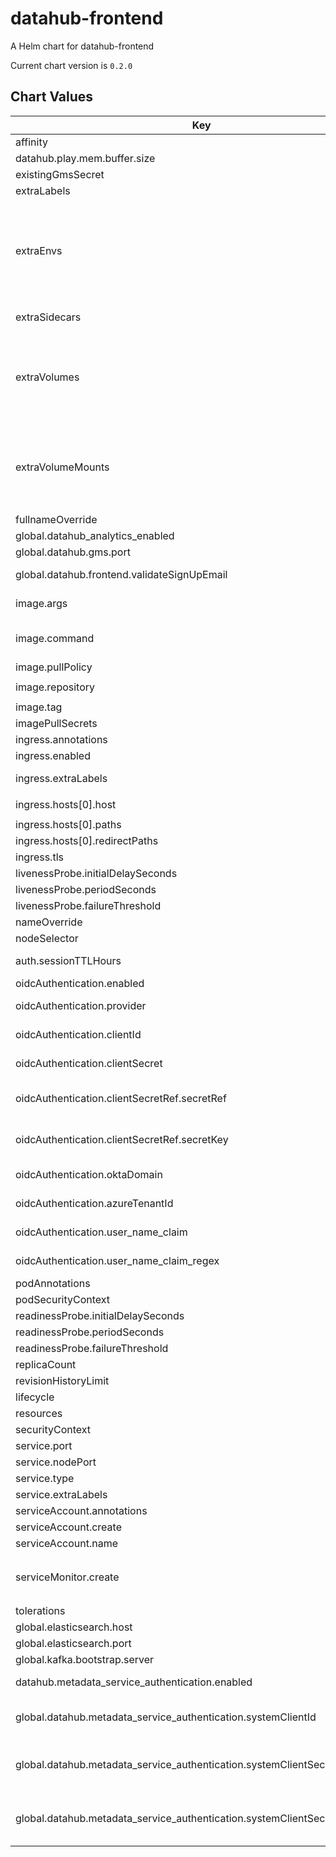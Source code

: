 datahub-frontend
================

A Helm chart for datahub-frontend

Current chart version is `0.2.0`

## Chart Values

| Key                                                                         | Type                                                                                              | Default                             | Description                                                                                                                                                                                                                                                                                                                      |
|-----------------------------------------------------------------------------|---------------------------------------------------------------------------------------------------|-------------------------------------|----------------------------------------------------------------------------------------------------------------------------------------------------------------------------------------------------------------------------------------------------------------------------------------------------------------------------------|
| affinity                                                                    | object                                                                                            | `{}`                                |                                                                                                                                                                                                                                                                                                                                  |
| datahub.play.mem.buffer.size                                                | string                                                                                            | `"10MB"`                            |                                                                                                                                                                                                                                                                                                                                  |
| existingGmsSecret                                                           | object                                                                                            | {}                                  | Reference to GMS secret if already exists                                                                                                                                                                                                                                                                                        |
| extraLabels                                                                 | object                                                                                            | `{}`                                | Extra labels for deployment configuration                                                                                                                                                                                                                                                                                        |
| extraEnvs                                                                   | Extra [environment variables][] which will be appended to the `env:` definition for the container | `[]`                                |
| extraSidecars                                                               | list                                                                                              | `[]`                                | Add additional sidecar containers to the deployment pod(s)                                                                                                                                                                                                                                                                       |
| extraVolumes                                                                | Templatable string of additional `volumes` to be passed to the `tpl` function                     | ""                                  |
| extraVolumeMounts                                                           | Templatable string of additional `volumeMounts` to be passed to the `tpl` function                | ""                                  |
| fullnameOverride                                                            | string                                                                                            | `"datahub-frontend"`                |                                                                                                                                                                                                                                                                                                                                  |
| global.datahub_analytics_enabled                                            | boolean                                                                                           | true                                |                                                                                                                                                                                                                                                                                                                                  |
| global.datahub.gms.port                                                     | string                                                                                            | `"8080"`                            |                                                                                                                                                                                                                                                                                                                                  |
| global.datahub.frontend.validateSignUpEmail                                 | boolean                                                                                           | true                                | Enforces user sign up through invite link to use a valid email.                                                                                                                                                                                                                                                                  |
| image.args                                                                  | list                                                                                              | `[]`                                | Override the image's args.  Used to configure custom startup or shutdown behavior                                                                                                                                                                                                                                                |
| image.command                                                               | list                                                                                              | `[]`                                | Override the image's command.  Used to configure custom startup or shutdown behavior                                                                                                                                                                                                                                             |
| image.pullPolicy                                                            | string                                                                                            | `"IfNotPresent"`                    |                                                                                                                                                                                                                                                                                                                                  |
| image.repository                                                            | string                                                                                            | `"linkedin/datahub-frontend-react"` |                                                                                                                                                                                                                                                                                                                                  |
| image.tag                                                                   | string                                                                                            | `"head"`                            |                                                                                                                                                                                                                                                                                                                                  |
| imagePullSecrets                                                            | list                                                                                              | `[]`                                |                                                                                                                                                                                                                                                                                                                                  |
| ingress.annotations                                                         | object                                                                                            | `{}`                                |                                                                                                                                                                                                                                                                                                                                  |
| ingress.enabled                                                             | bool                                                                                              | `false`                             |                                                                                                                                                                                                                                                                                                                                  |
| ingress.extraLabels                                                         | object                                                                                            | `{}`                                | provides extra labels for ingress configuration                                                                                                                                                                                                                                                                                  |
| ingress.hosts[0].host                                                       | string                                                                                            | `"chart-example.local"`             |                                                                                                                                                                                                                                                                                                                                  |
| ingress.hosts[0].paths                                                      | list                                                                                              | `[]`                                |                                                                                                                                                                                                                                                                                                                                  |
| ingress.hosts[0].redirectPaths                                              | list                                                                                              | `[]`                                |                                                                                                                                                                                                                                                                                                                                  |
| ingress.tls                                                                 | list                                                                                              | `[]`                                |                                                                                                                                                                                                                                                                                                                                  |
| livenessProbe.initialDelaySeconds                                           | int                                                                                               | `60`                                |                                                                                                                                                                                                                                                                                                                                  |
| livenessProbe.periodSeconds                                                 | int                                                                                               | `30`                                |                                                                                                                                                                                                                                                                                                                                  |
| livenessProbe.failureThreshold                                              | int                                                                                               | `4`                                 |                                                                                                                                                                                                                                                                                                                                  |
| nameOverride                                                                | string                                                                                            | `""`                                |                                                                                                                                                                                                                                                                                                                                  |
| nodeSelector                                                                | object                                                                                            | `{}`                                |                                                                                                                                                                                                                                                                                                                                  |
| auth.sessionTTLHours                                                        | string                                                                                            | `24`                                | Configures the length of time a session token is valid for after creation.                                                                                                                                                                                                                                                       |
| oidcAuthentication.enabled                                                  | boolean                                                                                           | `false`                             | Enable [OIDC authentication](https://datahubproject.io/docs/authentication/guides/sso/configure-oidc-react)                                                                                                                                                                                                                      |
| oidcAuthentication.provider                                                 | string                                                                                            | `""`                                | One of the supported OIDC providers: [google](https://datahubproject.io/docs/authentication/guides/sso/configure-oidc-react-google), [okta](https://datahubproject.io/docs/authentication/guides/sso/configure-oidc-react-okta), or [azure](https://datahubproject.io/docs/authentication/guides/sso/configure-oidc-react-azure) |
| oidcAuthentication.clientId                                                 | string                                                                                            | `""`                                | A unique identifier for your application with the identity provider                                                                                                                                                                                                                                                              |
| oidcAuthentication.clientSecret                                             | string                                                                                            | `""`                                | A shared secret to use for exchange between you and your identity provider                                                                                                                                                                                                                                                       |
| oidcAuthentication.clientSecretRef.secretRef                                | string                                                                                            | `"nil"`                             | Optional, this is the reference to the shared secret to use for exchange between you and your identity provider                                                                                                                                                                                                                  |
| oidcAuthentication.clientSecretRef.secretKey                                | string                                                                                            | `"nil"`                             | Optional, this is the key of the shared secret to use for exchange between you and your identity provider                                                                                                                                                                                                                        |
| oidcAuthentication.oktaDomain                                               | string                                                                                            | `""`                                | Okta domain, e.g. `dev-12345.okta.com`; needed only if `provider` is set to `okta`                                                                                                                                                                                                                                               |
| oidcAuthentication.azureTenantId                                            | string                                                                                            | `""`                                | Azure directory (tenant) ID; neede only if `provider` is set to `azure`                                                                                                                                                                                                                                                          |
| oidcAuthentication.user_name_claim                                          | string                                                                                            | `""`                                | The attribute that will contain the username used on the DataHub platform                                                                                                                                                                                                                                                        |
| oidcAuthentication.user_name_claim_regex                                    | string                                                                                            | `""`                                | A regex string used for extracting the username from the userNameClaim attribute                                                                                                                                                                                                                                                 |
| podAnnotations                                                              | object                                                                                            | `{}`                                |                                                                                                                                                                                                                                                                                                                                  |
| podSecurityContext                                                          | object                                                                                            | `{}`                                |                                                                                                                                                                                                                                                                                                                                  |
| readinessProbe.initialDelaySeconds                                          | int                                                                                               | `60`                                |                                                                                                                                                                                                                                                                                                                                  |
| readinessProbe.periodSeconds                                                | int                                                                                               | `30`                                |                                                                                                                                                                                                                                                                                                                                  |
| readinessProbe.failureThreshold                                             | int                                                                                               | `4`                                 |                                                                                                                                                                                                                                                                                                                                  |
| replicaCount                                                                | int                                                                                               | `1`                                 |                                                                                                                                                                                                                                                                                                                                  |
| revisionHistoryLimit                                                        | int                                                                                               | `10`                                |                                                                                                                                                                                                                                                                                                                                  |
| lifecycle                                                                   | object                                                                                            | `{}`                                |                                                                                                                                                                                                                                                                                                                                  |
| resources                                                                   | object                                                                                            | `{}`                                |                                                                                                                                                                                                                                                                                                                                  |
| securityContext                                                             | object                                                                                            | `{}`                                |                                                                                                                                                                                                                                                                                                                                  |
| service.port                                                                | int                                                                                               | `9001`                              |                                                                                                                                                                                                                                                                                                                                  |
| service.nodePort                                                            | int                                                                                               | `""`                                |                                                                                                                                                                                                                                                                                                                                  |
| service.type                                                                | string                                                                                            | `"LoadBalancer"`                    |                                                                                                                                                                                                                                                                                                                                  |
| service.extraLabels                                                         | object                                                                                            | `{}`                    |                                                                                                                                                                                                                                                                                                                                  |
| serviceAccount.annotations                                                  | object                                                                                            | `{}`                                |                                                                                                                                                                                                                                                                                                                                  |
| serviceAccount.create                                                       | bool                                                                                              | `true`                              |                                                                                                                                                                                                                                                                                                                                  |
| serviceAccount.name                                                         | string                                                                                            | `nil`                               |                                                                                                                                                                                                                                                                                                                                  |
| serviceMonitor.create                                                       | bool                                                                                              | `false`                             | If set true and `global.datahub.monitoring.enablePrometheus` is set `true` it will create a ServiceMonitor resource                                                                                                                                                                                                              |
| tolerations                                                                 | list                                                                                              | `[]`                                |                                                                                                                                                                                                                                                                                                                                  |
| global.elasticsearch.host                                                   | string                                                                                            | `"elasticsearch"`                   |                                                                                                                                                                                                                                                                                                                                  |
| global.elasticsearch.port                                                   | string                                                                                            | `"9200"`                            |                                                                                                                                                                                                                                                                                                                                  |
| global.kafka.bootstrap.server                                               | string                                                                                            | `"broker:9092"`                     |                                                                                                                                                                                                                                                                                                                                  |
| datahub.metadata_service_authentication.enabled                             | bool                                                                                              | `true`                              | Whether Metadata Service Authentication is enabled.                                                                                                                                                                                                                                                                              |
| global.datahub.metadata_service_authentication.systemClientId               | string                                                                                            | `"__datahub_system"`                | The internal system id that is used to communicate with DataHub GMS. Required if metadata_service_authentication is 'true'.                                                                                                                                                                                                      |
| global.datahub.metadata_service_authentication.systemClientSecret.secretRef | string                                                                                            | `nil`                               | The reference to a secret containing the internal system secret that is used to communicate with DataHub GMS. Required if metadata_service_authentication is 'true'.                                                                                                                                                             |
| global.datahub.metadata_service_authentication.systemClientSecret.secretKey | string                                                                                            | `nil`                               | The key of a secret containing the internal system secret that is used to communicate with DataHub GMS. Required if metadata_service_authentication is 'true'.                                                                                                                                                                   |
